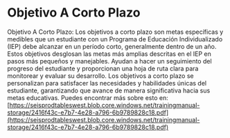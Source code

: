 # Objetivo A Corto Plazo
Objetivo A Corto Plazo: Los objetivos a corto plazo son metas específicas y medibles que un estudiante con un Programa de Educación Individualizado (IEP) debe alcanzar en un período corto, generalmente dentro de un año. Estos objetivos desglosan las metas más amplias descritas en el IEP en pasos más pequeños y manejables. Ayudan a hacer un seguimiento del progreso del estudiante y proporcionan una hoja de ruta clara para monitorear y evaluar su desarrollo. Los objetivos a corto plazo se personalizan para satisfacer las necesidades y habilidades únicas del estudiante, garantizando que avance de manera significativa hacia sus metas educativas.
Puedes encontrar más sobre esto en: [https://seisprodtableswest.blob.core.windows.net/trainingmanual-storage/2416f43c-e7b7-4e28-a796-6b9789828c18.pdf](https://seisprodtableswest.blob.core.windows.net/trainingmanual-storage/2416f43c-e7b7-4e28-a796-6b9789828c18.pdf)